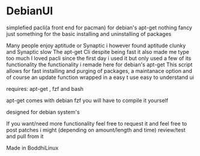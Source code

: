 # DebianUI
simplefied pacli(a front end for pacman) for debian's apt-get nothing fancy just something for the basic installing and uninstalling of packages

Many people enjoy aptitude or Synaptic i however found aptitude clunky and Synaptic slow
The apt-get Cli despite being fast it also made me type too much
I loved pacli since the first day i used it but only used a few of its functionality the functionality i remade here for debian's apt-get
This script allows for fast installing and purging of packages, a maintanace option and of course an update function wrapped in a easy t use easy to understand ui

requires: apt-get , fzf and bash

apt-get comes with debian
fzf you will have to compile it yourself

designed for debian system's 

If you want/need more functionality feel free to request it and feel free to post patches i might (depending on amount/length and time) review/test and pull from it 

Made in BoddhiLinux

